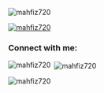 

<p align="left"> <img src="https://komarev.com/ghpvc/?username=mahfiz720&label=Profile%20views&color=0e75b6&style=flat" alt="mahfiz720" /> </p>

<p align="left"> <a href="https://github.com/ryo-ma/github-profile-trophy"><img src="https://github-profile-trophy.vercel.app/?username=mahfiz720" alt="mahfiz720" /></a> </p>

<h3 align="left">Connect with me:</h3>
<p align="left">
</p>

<p><img align="left" src="https://github-readme-stats.vercel.app/api/top-langs?username=mahfiz720&show_icons=true&locale=en&layout=compact" alt="mahfiz720" /></p>

<p>&nbsp;<img align="center" src="https://github-readme-stats.vercel.app/api?username=mahfiz720&show_icons=true&locale=en" alt="mahfiz720" /></p>

<p><img align="center" src="https://github-readme-streak-stats.herokuapp.com/?user=mahfiz720&" alt="mahfiz720" /></p>
